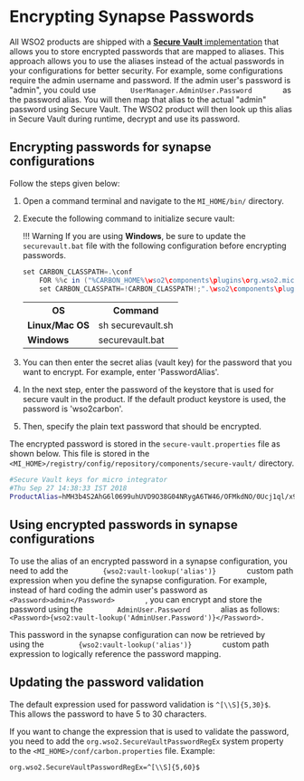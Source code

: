 # Encrypting Synapse Passwords

All WSO2 products are shipped with a [**Secure Vault** implementation](../../references/security/customizing-secure-vault.md)
that allows you to store encrypted passwords that are mapped to aliases.
This approach allows you to use the aliases instead of the actual
passwords in your configurations for better security. For example, some
configurations require the admin username and password. If the admin
user's password is "admin", you could use `         UserManager.AdminUser.Password        ` as the password alias.
You will then map that alias to the actual "admin" password using Secure
Vault. The WSO2 product will then look up this alias in Secure Vault during runtime, decrypt and use its password.

## Encrypting passwords for synapse configurations

Follow the steps given below:

1.  Open a command terminal and navigate to the `MI_HOME/bin/` directory.
2.  Execute the following command to initialize secure vault:

	!!! Warning
	    If you are using **Windows**, be sure to update the `securevault.bat` file with the following configuration before  encrypting passwords.

	```java
	set CARBON_CLASSPATH=.\conf
	    FOR %%c in ("%CARBON_HOME%\wso2\components\plugins\org.wso2.micro.integrator.security*.jar") DO (
	    set CARBON_CLASSPATH=!CARBON_CLASSPATH!;".\wso2\components\plugins\%%~nc%%~xc")
	```

	<table>
		<tr>
			<th>OS</th>
			<th>Command</th>
		</tr>
		<tr>
			<td><b>Linux/Mac OS</b></td>
			<td>sh securevault.sh</td>
		</tr>
		<tr>
			<td><b>Windows</b></td>
			<td>securevault.bat </td>
		</tr>
	</table>
	
3.  You can then enter the secret alias (vault key) for the password that you want to encrypt. For example, enter 'PasswordAlias'.
4.  In the next step, enter the password of the keystore that is used for secure vault in the product. If the default product keystore is used, the password is 'wso2carbon'.
5.  Then, specify the plain text password that should be encrypted.

The encrypted password is stored in the `secure-vault.properties` file as shown below. This file is stored in the `<MI_HOME>/registry/config/repository/components/secure-vault/` directory.

```bash
#Secure Vault keys for micro integrator
#Thu Sep 27 14:38:33 IST 2018
ProductAlias=hMH3b4S2AhG6l0699uhUVD9O38G04NRygA6TW46/OFMkdNO/0Ucj1ql/x9gCRKrR2TVLFYaM7Sx7E14dJ4IoOaIX9zql9ZxG9bF6ktG2rrktRGoB39BuaLIJ/wPYLoNT26bKr7QXj+NR16eQWlckn1f40Ru2zvE/2wG2smuQL7g67Ptw4DL800IaNYWW8vnhHfaeK+E5CgOKQnTDnwuDDodjiXsJh+2mu2l0KdgDPdxcSjb8uPVC1OubRymygqOJpzKg6Md1R42fGgKGBG9CP9pRj7hW95dVy9h23tHx22ejCrSoxIiEoQjAIIu2wVCBI7fY2HUKBUQOHhb+kenawA\=\=
```

## Using encrypted passwords in synapse configurations

To use the alias of an encrypted password in a synapse configuration,
you need to add the `         {wso2:vault-lookup('alias')}        `
custom path expression when you define the synapse configuration. For
example, instead of hard coding the admin user's password as
`         <Password>admin</Password>        ` , you can encrypt and
store the password using the `         AdminUser.Password        ` alias
as follows:
`         <Password>{wso2:vault-lookup('AdminUser.Password')}</Password>.        `

This password in the synapse configuration can now be retrieved by
using the `         {wso2:vault-lookup('alias')}        ` custom path
expression to logically reference the password mapping.

## Updating the password validation

The default expression used for password validation is `^[\\S]{5,30}$`. This allows the password to have 5 to 30 characters.

If you want to change the expression that is used to validate the password, you need to add the `org.wso2.SecureVaultPasswordRegEx` system property to the `<MI_HOME>/conf/carbon.properties` file. Example:

```xml
org.wso2.SecureVaultPasswordRegEx=^[\\S]{5,60}$
```
